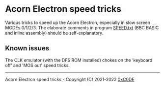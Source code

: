 # Acorn Electron speed tricks
Various tricks to speed up the Acorn Electron, especially in slow screen MODEs 0/1/2/3. The elaborate comments in program [SPEED.txt](https://github.com/0xC0DE6502/speed-tricks-releases/blob/main/SPEED.txt) (BBC BASIC and inline assembly) should be self-explanatory.

## Known issues
The CLK emulator (with the DFS ROM installed) chokes on the 'keyboard off' and 'MOS out' speed tricks.

---

Acorn Electron speed tricks - Copyright (C) 2021-2022 [0xC0DE](https://twitter.com/0xC0DE6502)
